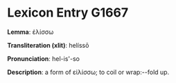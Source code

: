 # Lexicon Entry G1667

**Lemma**: ἑλίσσω

**Transliteration (xlit)**: helíssō

**Pronunciation**: hel-is'-so

**Description**:
a form of εἱλίσσω; to coil or wrap:--fold up.
